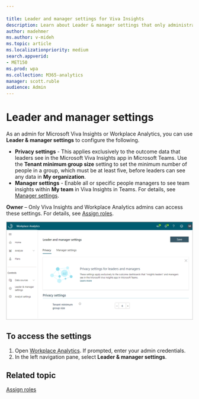 ```yaml
---

title: Leader and manager settings for Viva Insights
description: Learn about Leader & manager settings that only administrators can configure and edit in Workplace Analytics for Microsoft Viva Insights
author: madehmer
ms.author: v-mideh
ms.topic: article
ms.localizationpriority: medium 
search.appverid:
- MET150
ms.prod: wpa
ms.collection: M365-analytics
manager: scott.ruble
audience: Admin
---
```


# Leader and manager settings

As an admin for Microsoft Viva Insights or Workplace Analytics, you can use **Leader & manager settings** to configure the following.

* **Privacy settings** - This applies exclusively to the outcome data that leaders see in the Microsoft Viva Insights app in Microsoft Teams. Use the **Tenant minimum group size** setting to set the minimum number of people in a group, which must be at least five, before leaders can see any data in **My organization**.
* **Manager settings** - Enable all or specific people managers to see team insights within **My team** in Viva Insights in Teams. For details, see [Manager settings](manager-settings.md).

**Owner** – Only Viva Insights and Workplace Analytics admins can access these settings. For details, see [Assign roles](../setup/assign-roles-to-wpa-admins.md).

![Leader and manager settings](../images/wpa/use/privacy-lm-settings.png)

## To access the settings

1. Open [Workplace Analytics](https://workplaceanalytics.office.com). If prompted, enter your admin credentials.
2. In the left navigation pane, select **Leader & manager settings**.

## Related topic

[Assign roles](../setup/assign-roles-to-wpa-admins.md)
